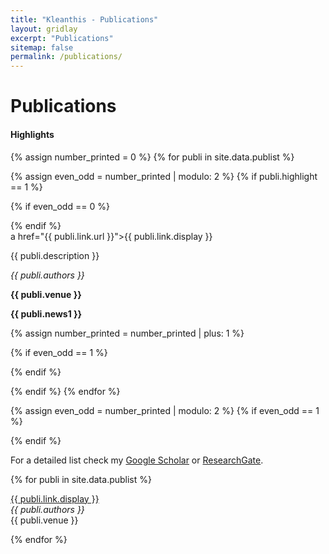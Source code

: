 ```yaml
---
title: "Kleanthis - Publications"
layout: gridlay
excerpt: "Publications"
sitemap: false
permalink: /publications/
---
```


# Publications

#### Highlights

{% assign number_printed = 0 %}
{% for publi in site.data.publist %}

{% assign even_odd = number_printed | modulo: 2 %}
{% if publi.highlight == 1 %}

{% if even_odd == 0 %}
<div class="row">
{% endif %}

<div class="col-sm-6 clearfix">
 <div class="well">
  <pubtit>a href="{{ publi.link.url }}">{{ publi.link.display }}</a></pubtit>
  <p></p>
  <p>{{ publi.description }}</p>
  <p><em>{{ publi.authors }}</em></p>
  <p><strong>{{ publi.venue }}</strong></p>
  <p class="text-danger"><strong> {{ publi.news1 }}</strong></p>
 </div>
</div>

{% assign number_printed = number_printed | plus: 1 %}

{% if even_odd == 1 %}
</div>
{% endif %}

{% endif %}
{% endfor %}

{% assign even_odd = number_printed | modulo: 2 %}
{% if even_odd == 1 %}
</div>
{% endif %}

For a detailed list check my [Google Scholar](https://scholar.google.com/citations?user=mxLN1rUAAAAJ&hl=el) or [ResearchGate](https://www.researchgate.net/profile/Kleanthis_Avramidis).

{% for publi in site.data.publist %}

  <a href="{{ publi.link.url }}">{{ publi.link.display }}</a><br />
  <em>{{ publi.authors }} </em><br />
  {{ publi.venue }}

{% endfor %}
